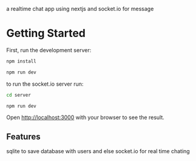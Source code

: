 a realtime chat app using nextjs and socket.io for message

# Getting Started

First, run the development server:

```bash
npm install

npm run dev
```

to run the socket.io server run:

```bash
cd server 

npm run dev
```

Open [http://localhost:3000](http://localhost:3000) with your browser to see the result.

## Features

sqlite to save database with users and else
socket.io for real time chating 